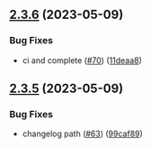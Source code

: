 ## [2.3.6](https://github.com/CristinaRibateCog/github-actions-react/compare/v2.3.5...v2.3.6) (2023-05-09)


### Bug Fixes

* ci and complete ([#70](https://github.com/CristinaRibateCog/github-actions-react/issues/70)) ([11deaa8](https://github.com/CristinaRibateCog/github-actions-react/commit/11deaa8ae06388562a6ae20c2ddb9e9c06e90e5c))

## [2.3.5](https://github.com/CristinaRibateCog/github-actions-react/compare/v2.3.4...v2.3.5) (2023-05-09)


### Bug Fixes

* changelog path ([#63](https://github.com/CristinaRibateCog/github-actions-react/issues/63)) ([99caf89](https://github.com/CristinaRibateCog/github-actions-react/commit/99caf89d52d37b7fe23ad0884888fc1bf1a5c993))
